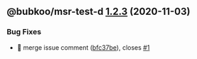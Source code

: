 ## @bubkoo/msr-test-d [1.2.3](https://github.com/bubkoo/monorepo-semantic-release/compare/@bubkoo/msr-test-d@1.2.2...@bubkoo/msr-test-d@1.2.3) (2020-11-03)


### Bug Fixes

* 🐛 merge issue comment ([bfc37be](https://github.com/bubkoo/monorepo-semantic-release/commit/bfc37befe7fd6d9885e5466b54ae58ebfc44d400)), closes [#1](https://github.com/bubkoo/monorepo-semantic-release/issues/1)
